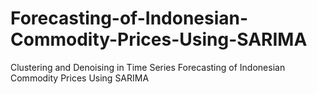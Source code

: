 # Forecasting-of-Indonesian-Commodity-Prices-Using-SARIMA
Clustering and  Denoising  in Time Series  Forecasting  of Indonesian  Commodity  Prices Using  SARIMA
